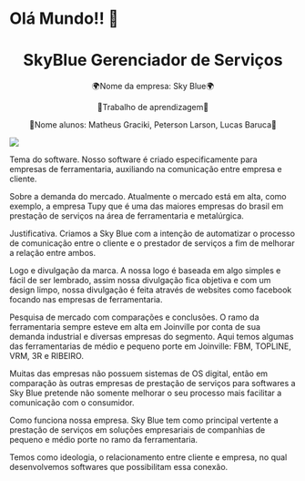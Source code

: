 # Olá Mundo!!  👋

<h1 align="center">SkyBlue Gerenciador de Serviços</h1>

<p align="center">🌍Nome da empresa: Sky Blue🌍</p>
<p align="center">🚀Trabalho de aprendizagem🚀</p>
<p align="center">👥Nome alunos: Matheus Graciki, Peterson Larson, Lucas Baruca👥</p>

<img align="center" src="https://i.imgur.com/0GJwbkm.png"/>

Tema do software.
Nosso software é criado especificamente para empresas de ferramentaria, auxiliando na comunicação entre empresa e cliente.

Sobre a demanda do mercado.
Atualmente o mercado está em alta, como exemplo, a empresa Tupy que é uma das maiores empresas do brasil em prestação de serviços na área de ferramentaria e metalúrgica.   

Justificativa.
Criamos a Sky Blue com a intenção de automatizar o processo de comunicação entre o cliente e o prestador de serviços a fim de melhorar a relação entre ambos.  

Logo e divulgação da marca.
A nossa logo é baseada em algo simples e fácil de ser lembrado, assim nossa divulgação fica objetiva e com um design limpo, nossa divulgação é feita através de websites como facebook focando nas empresas de ferramentaria. 

Pesquisa de mercado com comparações e conclusões.
O ramo da ferramentaria sempre esteve em alta em Joinville por conta de sua demanda industrial e diversas empresas do segmento. Aqui temos algumas das ferramentarias de médio e pequeno porte em Joinville: FBM, TOPLINE, VRM, 3R e RIBEIRO.

Muitas das empresas não possuem sistemas de OS digital, então em comparação às outras empresas de prestação de serviços para softwares a Sky Blue pretende não somente melhorar o seu processo mais facilitar a comunicação com o consumidor.

Como funciona nossa empresa.
Sky Blue tem como principal vertente a prestação de serviços em soluções empresariais de companhias de pequeno e médio porte no ramo da ferramentaria.

Temos como ideologia, o relacionamento entre cliente e empresa, no qual desenvolvemos softwares que possibilitam essa conexão.
